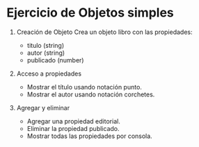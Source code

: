 # Ejercicio de Objetos simples

1. Creación  de Objeto
Crea un objeto libro con las propiedades:
    - titulo (string)
    - autor (string)
    - publicado  (number)


2. Acceso a propiedades
    - Mostrar el título usando notación punto.
    - Mostrar el autor usando notación corchetes.

3. Agregar y eliminar
    - Agregar una propiedad editorial.
    - Eliminar la propiedad publicado.
    - Mostrar todas las propiedades por consola.


